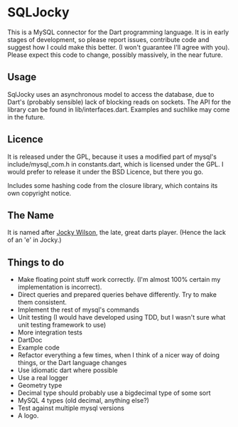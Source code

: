 SQLJocky
========

This is a MySQL connector for the Dart programming language. It is in early stages of development,
so please report issues, contribute code and suggest how I could make this better. (I won't 
guarantee I'll agree with you). Please expect this code to change, possibly massively, in the near future.

Usage
-----

SqlJocky uses an asynchronous model to access the database, due to Dart's (probably sensible) lack 
of blocking reads on sockets. The API for the library can be found in lib/interfaces.dart. Examples
and suchlike may come in the future.

Licence
-------

It is released under the GPL, because it uses a modified part of mysql's include/mysql_com.h in constants.dart, 
which is licensed under the GPL. I would prefer to release it under the BSD Licence, but there you go.

Includes some hashing code from the closure library, which contains its own copyright notice.

The Name
--------

It is named after [Jocky Wilson](http://en.wikipedia.org/wiki/Jocky_Wilson), the late, great 
darts player. (Hence the lack of an 'e' in Jocky.)

Things to do
------------

* Make floating point stuff work correctly. (I'm almost 100% certain my implementation is incorrect).
* Direct queries and prepared queries behave differently. Try to make them consistent.
* Implement the rest of mysql's commands
* Unit testing (I would have developed using TDD, but I wasn't sure what unit testing framework to use)
* More integration tests
* DartDoc
* Example code
* Refactor everything a few times, when I think of a nicer way of doing things, or the Dart language changes
* Use idiomatic dart where possible
* Use a real logger
* Geometry type
* Decimal type should probably use a bigdecimal type of some sort
* MySQL 4 types (old decimal, anything else?)
* Test against multiple mysql versions
* A logo.
